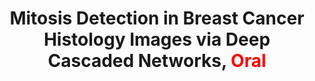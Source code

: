 ---
title: "Mitosis Detection in Breast Cancer Histology Images via Deep Cascaded Networks, <font color=red>Oral</font>"
authors: "**Hao Chen**, Qi Dou, Xi Wang, Jing Qin, Pheng Ann Heng" 
pub_date: "2016-02-21"
image: "/static/img/pub/2016_mitosis.png" 
doi: "10.1609/aaai.v30i1.10140"
conf:
  - name: "AAAI"
    url: "https://ojs.aaai.org/index.php/AAAI/article/view/10140"
---